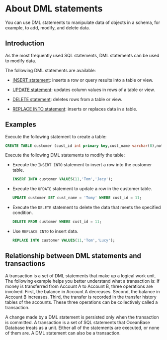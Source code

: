 # About DML statements

You can use DML statements to manipulate data of objects in a schema, for example, to add, modify, and delete data.

## Introduction

As the most frequently used SQL statements, DML statements can be used to modify data.

The following DML statements are available:

* [INSERT statement](2.insert-statement.md): inserts a row or query results into a table or view.

* [UPDATE statement](3.about-update-statements.md): updates column values in rows of a table or view.

* [DELETE statement](4.about-the-delete-statement.md): deletes rows from a table or view.

* [REPLACE INTO statement](5.replace-into-statements.md): inserts or replaces data in a table.

## Examples

Execute the following statement to create a table:

```sql
CREATE TABLE customer (cust_id int primary key,cust_name varchar(8),note varchar(512));
```

Execute the following DML statements to modify the table:

* Execute the `INSERT INTO` statement to insert a row into the customer table.

   ```sql
   INSERT INTO customer VALUES(11,'Tom','Jacy');
   ```

* Execute the `UPDATE` statement to update a row in the customer table.

   ```sql
   UPDATE customer SET cust_name = 'Tomy' WHERE cust_id = 11;
   ```

* Execute the `DELETE` statement to delete the data that meets the specified condition.

   ```sql
   DELETE FROM customer WHERE cust_id = 11;
   ```

* Use `REPLACE INTO` to insert data.

   ```sql
   REPLACE INTO customer VALUES(11,'Tom','Lucy');
   ```

## Relationship between DML statements and transactions

A transaction is a set of DML statements that make up a logical work unit. The following example helps you better understand what a transaction is: If money is transferred from Account A to Account B, three operations are involved. First, the balance in Account A decreases. Second, the balance in Account B increases. Third, the transfer is recorded in the transfer history tables of the accounts. These three operations can be collectively called a transaction.

A change made by a DML statement is persisted only when the transaction is committed. A transaction is a set of SQL statements that OceanBase Database treats as a unit. Either all of the statements are executed, or none of them are. A DML statement can also be a transaction.
